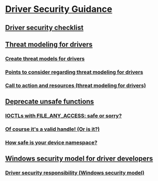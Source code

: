 # [Driver Security Guidance](index.md)
## [Driver security checklist](driver-security-checklist.md)
## [Threat modeling for drivers](threat-modeling-for-drivers.md)
### [Create threat models for drivers](threat-models-for-drivers-create.md)
### [Points to consider regarding threat modeling for drivers](threat-modeling-for-drivers-points-to-consider.md)
### [Call to action and resources (threat modeling for drivers)](threat-modeling-for-drivers-call-to-action.md)
## [Deprecate unsafe functions](deprecate-unsafe-functions.md)
### [IOCTLs with FILE_ANY_ACCESS: safe or sorry?](ioctls-with-file-any-access--safe-or-sorry-.md)
### [Of course it's a valid handle! (Or is it?)](of-course-it-s-a-valid-handle---or-is-it--.md)
### [How safe is your device namespace?](how-safe-is-your-device-namespace-.md)
## [Windows security model for driver developers](windows-security-model.md)
### [Driver security responsibility (Windows security model)](driver-security-responsibility--windows-security-model-.md)

